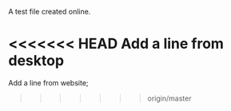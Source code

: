 A test file created online.

<<<<<<< HEAD
Add a line from desktop
=======
Add a line from website;
>>>>>>> origin/master
